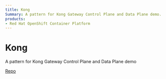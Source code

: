 ```yaml
---
title: Kong
Summary: A pattern for Kong Gateway Control Plane and Data Plane demo.
products:
- Red Hat OpenShift Container Platform
---
```


# Kong

A pattern for Kong Gateway Control Plane and Data Plane demo

[Repo](https://github.com/hybrid-cloud-patterns/kong-gateway)